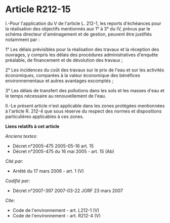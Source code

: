 # Article R212-15

I.-Pour l'application du V de l'article L. 212-1, les reports d'échéances pour la réalisation des objectifs mentionnés aux 1°
à 3° du IV, prévus par le schéma directeur d'aménagement et de gestion, peuvent être justifiés notamment par : 

1° Les délais prévisibles pour la réalisation des travaux et la réception des ouvrages, y compris les délais des procédures
administratives d'enquête préalable, de financement et de dévolution des travaux ; 

2° Les incidences du coût des travaux sur le prix de l'eau et sur les activités économiques, comparées à la valeur économique
des bénéfices environnementaux et autres avantages escomptés ; 

3° Les délais de transfert des pollutions dans les sols et les masses d'eau et le temps nécessaire au renouvellement de
l'eau. 

II.-Le présent article n'est applicable dans les zones protégées mentionnées à l'article R. 212-4 que sous réserve du respect
des normes et dispositions particulières applicables à ces zones.

**Liens relatifs à cet article**

_Anciens textes_:

  - Décret n°2005-475 2005-05-16 art. 15
  - Décret n°2005-475 du 16 mai 2005 - art. 15 (Ab)

_Cité par_:

  - Arrêté du 17 mars 2006 - art. 1 (V)

_Codifié par_:

  - Décret n°2007-397 2007-03-22 JORF 23 mars 2007

_Cite_:

  - Code de l'environnement - art. L212-1 (V)
  - Code de l'environnement - art. R212-4 (V)
